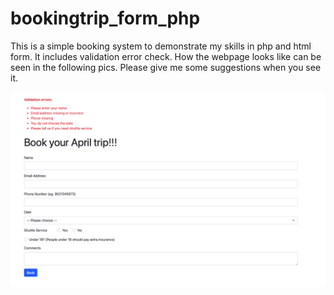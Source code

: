 # bookingtrip_form_php


This is a simple booking system to demonstrate my skills in php and html form. It includes validation error check. How the webpage looks like can be seen in the following pics. Please give me some suggestions when you see it.

![validation](validation.png)
